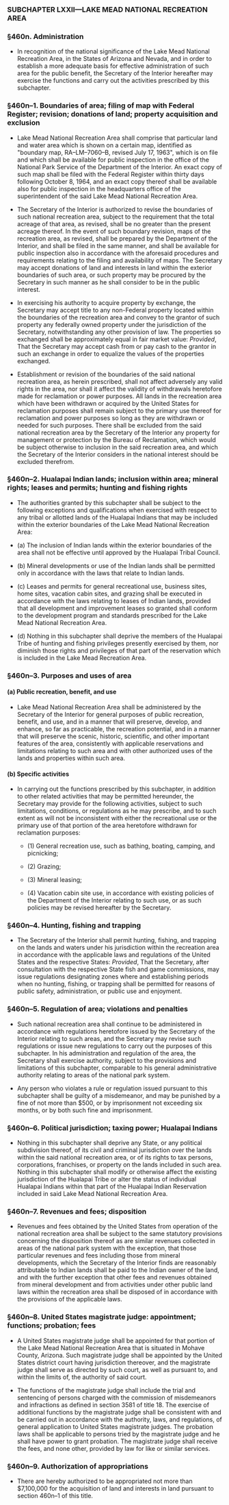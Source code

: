 ### SUBCHAPTER LXXII—LAKE MEAD NATIONAL RECREATION AREA

### §460n. Administration
* In recognition of the national significance of the Lake Mead National Recreation Area, in the States of Arizona and Nevada, and in order to establish a more adequate basis for effective administration of such area for the public benefit, the Secretary of the Interior hereafter may exercise the functions and carry out the activities prescribed by this subchapter.

### §460n–1. Boundaries of area; filing of map with Federal Register; revision; donations of land; property acquisition and exclusion
* Lake Mead National Recreation Area shall comprise that particular land and water area which is shown on a certain map, identified as "boundary map, RA–LM–7060–B, revised July 17, 1963", which is on file and which shall be available for public inspection in the office of the National Park Service of the Department of the Interior. An exact copy of such map shall be filed with the Federal Register within thirty days following October 8, 1964, and an exact copy thereof shall be available also for public inspection in the headquarters office of the superintendent of the said Lake Mead National Recreation Area.

* The Secretary of the Interior is authorized to revise the boundaries of such national recreation area, subject to the requirement that the total acreage of that area, as revised, shall be no greater than the present acreage thereof. In the event of such boundary revision, maps of the recreation area, as revised, shall be prepared by the Department of the Interior, and shall be filed in the same manner, and shall be available for public inspection also in accordance with the aforesaid procedures and requirements relating to the filing and availability of maps. The Secretary may accept donations of land and interests in land within the exterior boundaries of such area, or such property may be procured by the Secretary in such manner as he shall consider to be in the public interest.

* In exercising his authority to acquire property by exchange, the Secretary may accept title to any non-Federal property located within the boundaries of the recreation area and convey to the grantor of such property any federally owned property under the jurisdiction of the Secretary, notwithstanding any other provision of law. The properties so exchanged shall be approximately equal in fair market value: _Provided_, That the Secretary may accept cash from or pay cash to the grantor in such an exchange in order to equalize the values of the properties exchanged.

* Establishment or revision of the boundaries of the said national recreation area, as herein prescribed, shall not affect adversely any valid rights in the area, nor shall it affect the validity of withdrawals heretofore made for reclamation or power purposes. All lands in the recreation area which have been withdrawn or acquired by the United States for reclamation purposes shall remain subject to the primary use thereof for reclamation and power purposes so long as they are withdrawn or needed for such purposes. There shall be excluded from the said national recreation area by the Secretary of the Interior any property for management or protection by the Bureau of Reclamation, which would be subject otherwise to inclusion in the said recreation area, and which the Secretary of the Interior considers in the national interest should be excluded therefrom.

### §460n–2. Hualapai Indian lands; inclusion within area; mineral rights; leases and permits; hunting and fishing rights
* The authorities granted by this subchapter shall be subject to the following exceptions and qualifications when exercised with respect to any tribal or allotted lands of the Hualapai Indians that may be included within the exterior boundaries of the Lake Mead National Recreation Area:

* (a) The inclusion of Indian lands within the exterior boundaries of the area shall not be effective until approved by the Hualapai Tribal Council.

* (b) Mineral developments or use of the Indian lands shall be permitted only in accordance with the laws that relate to Indian lands.

* (c) Leases and permits for general recreational use, business sites, home sites, vacation cabin sites, and grazing shall be executed in accordance with the laws relating to leases of Indian lands, provided that all development and improvement leases so granted shall conform to the development program and standards prescribed for the Lake Mead National Recreation Area.

* (d) Nothing in this subchapter shall deprive the members of the Hualapai Tribe of hunting and fishing privileges presently exercised by them, nor diminish those rights and privileges of that part of the reservation which is included in the Lake Mead Recreation Area.

### §460n–3. Purposes and uses of area
#### (a) Public recreation, benefit, and use
* Lake Mead National Recreation Area shall be administered by the Secretary of the Interior for general purposes of public recreation, benefit, and use, and in a manner that will preserve, develop, and enhance, so far as practicable, the recreation potential, and in a manner that will preserve the scenic, historic, scientific, and other important features of the area, consistently with applicable reservations and limitations relating to such area and with other authorized uses of the lands and properties within such area.

#### (b) Specific activities
* In carrying out the functions prescribed by this subchapter, in addition to other related activities that may be permitted hereunder, the Secretary may provide for the following activities, subject to such limitations, conditions, or regulations as he may prescribe, and to such extent as will not be inconsistent with either the recreational use or the primary use of that portion of the area heretofore withdrawn for reclamation purposes:

  * (1) General recreation use, such as bathing, boating, camping, and picnicking;

  * (2) Grazing;

  * (3) Mineral leasing;

  * (4) Vacation cabin site use, in accordance with existing policies of the Department of the Interior relating to such use, or as such policies may be revised hereafter by the Secretary.

### §460n–4. Hunting, fishing and trapping
* The Secretary of the Interior shall permit hunting, fishing, and trapping on the lands and waters under his jurisdiction within the recreation area in accordance with the applicable laws and regulations of the United States and the respective States: _Provided_, That the Secretary, after consultation with the respective State fish and game commissions, may issue regulations designating zones where and establishing periods when no hunting, fishing, or trapping shall be permitted for reasons of public safety, administration, or public use and enjoyment.

### §460n–5. Regulation of area; violations and penalties
* Such national recreation area shall continue to be administered in accordance with regulations heretofore issued by the Secretary of the Interior relating to such areas, and the Secretary may revise such regulations or issue new regulations to carry out the purposes of this subchapter. In his administration and regulation of the area, the Secretary shall exercise authority, subject to the provisions and limitations of this subchapter, comparable to his general administrative authority relating to areas of the national park system.

* Any person who violates a rule or regulation issued pursuant to this subchapter shall be guilty of a misdemeanor, and may be punished by a fine of not more than $500, or by imprisonment not exceeding six months, or by both such fine and imprisonment.

### §460n–6. Political jurisdiction; taxing power; Hualapai Indians
* Nothing in this subchapter shall deprive any State, or any political subdivision thereof, of its civil and criminal jurisdiction over the lands within the said national recreation area, or of its rights to tax persons, corporations, franchises, or property on the lands included in such area. Nothing in this subchapter shall modify or otherwise affect the existing jurisdiction of the Hualapai Tribe or alter the status of individual Hualapai Indians within that part of the Hualapai Indian Reservation included in said Lake Mead National Recreation Area.

### §460n–7. Revenues and fees; disposition
* Revenues and fees obtained by the United States from operation of the national recreation area shall be subject to the same statutory provisions concerning the disposition thereof as are similar revenues collected in areas of the national park system with the exception, that those particular revenues and fees including those from mineral developments, which the Secretary of the Interior finds are reasonably attributable to Indian lands shall be paid to the Indian owner of the land, and with the further exception that other fees and revenues obtained from mineral development and from activities under other public land laws within the recreation area shall be disposed of in accordance with the provisions of the applicable laws.

### §460n–8. United States magistrate judge: appointment; functions; probation; fees
* A United States magistrate judge shall be appointed for that portion of the Lake Mead National Recreation Area that is situated in Mohave County, Arizona. Such magistrate judge shall be appointed by the United States district court having jurisdiction thereover, and the magistrate judge shall serve as directed by such court, as well as pursuant to, and within the limits of, the authority of said court.

* The functions of the magistrate judge shall include the trial and sentencing of persons charged with the commission of misdemeanors and infractions as defined in section 3581 of title 18. The exercise of additional functions by the magistrate judge shall be consistent with and be carried out in accordance with the authority, laws, and regulations, of general application to United States magistrate judges. The probation laws shall be applicable to persons tried by the magistrate judge and he shall have power to grant probation. The magistrate judge shall receive the fees, and none other, provided by law for like or similar services.

### §460n–9. Authorization of appropriations
* There are hereby authorized to be appropriated not more than $7,100,000 for the acquisition of land and interests in land pursuant to section 460n–1 of this title.